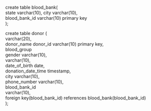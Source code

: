 create table blood_bank(     
state varchar(10),     city 
varchar(10),  
blood_bank_id  varchar(10) primary key  
);  

create table donor (     
varchar(20),     
donor_name 
donor_id varchar(10) 
primary key,     
blood_group  
gender varchar(10),     
varchar(10),     
date_of_birth date,  
donation_date_time timestamp,  
city 
varchar(10),     
phone_number varchar(10),     
blood_bank_id  
varchar(10),     
foreign 
key(blood_bank_id) 
references 
blood_bank(blood_bank_id)  
);   
